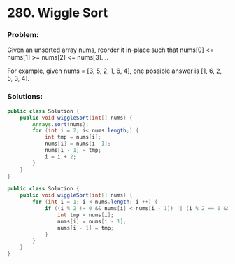 # 280. Wiggle Sort

### Problem:

Given an unsorted array nums, reorder it in-place such that nums[0] <= nums[1] >= nums[2] <= nums[3]....

For example, given nums = [3, 5, 2, 1, 6, 4], one possible answer is [1, 6, 2, 5, 3, 4].

### Solutions:

```java
public class Solution {
    public void wiggleSort(int[] nums) {
        Arrays.sort(nums);
        for (int i = 2; i< nums.length;) {
            int tmp = nums[i];
            nums[i] = nums[i -1];
            nums[i - 1] = tmp;
            i = i + 2;
        }
    }
}
```

```java
public class Solution {
    public void wiggleSort(int[] nums) {
        for (int i = 1; i < nums.length; i ++) {
            if ((i % 2 != 0 && nums[i] < nums[i - 1]) || (i % 2 == 0 && nums[i] > nums[i - 1])) {
                int tmp = nums[i];
                nums[i] = nums[i - 1];
                nums[i - 1] = tmp;
            }
        }
    }
}
```